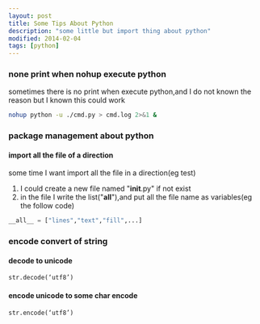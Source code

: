 ```yaml
---
layout: post
title: Some Tips About Python
description: "some little but import thing about python"
modified: 2014-02-04
tags: [python]
---
```

### none print when nohup execute python 
sometimes there is no print when execute python,and I do not known the reason
but I known this could work

``` bash
nohup python -u ./cmd.py > cmd.log 2>&1 &
```

### package management about python

#### import all the file of a direction
some time I want import all the file in a direction(eg test)

1.  I could create a new file named "__init__.py" if not exist
2.  in the file I write the list("__all__"),and put all the file name as variables(eg the follow code)

``` python 
__all__ = ["lines","text","fill",...]
```

### encode convert of string

#### decode to unicode
    str.decode(‘utf8’)
#### encode unicode to some char encode
    str.encode(‘utf8’)

